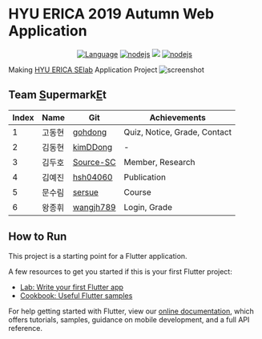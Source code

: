 # HYU ERICA 2019 Autumn Web Application


 <p align="center">
  <a href="https://dart.dev"><img src="https://img.shields.io/badge/language-Dart-blue.svg" alt="Language"></a>
  <a href="https://flutter.dev"><img src="https://img.shields.io/badge/-Flutter-9cf.svg" alt="nodejs"></a>
  <a href="https://firebase.google.com"><img src="https://img.shields.io/badge/-Firebase-orange.svg"></a>
    <a href="https://nodejs.org/ko"><img src="https://img.shields.io/badge/-node.js-lightgreen.svg" alt="nodejs"></a>
</p>

 Making [HYU ERICA SElab](https://github.com/gohdong) Application Project
 ![screenshot](https://github.com/gohdong/2019_autumn_webapp/blob/flutterV2/images/screenshot.jpeg?raw=true) 

## Team [S]()upermark[E]()t
 Index| Name |Git|Achievements|
----|-----|---|---|
1   |고동현|[gohdong](https://github.com/gohdong)|Quiz, Notice, Grade, Contact
2   |김동현|[kimDDong](https://github.com/kimDDong)|-
3   |김두호|[Source-SC](https://github.com/Source-SC)|Member, Research
4   |김예진|[hsh04060](https://github.com/hsh04060)|Publication
5   |문수림|[sersue](https://github.com/sersue)|Course
6   |왕종휘|[wangjh789](https://github.com/wangjh789)|Login, Grade

## How to Run

This project is a starting point for a Flutter application.

A few resources to get you started if this is your first Flutter project:

- [Lab: Write your first Flutter app](https://flutter.dev/docs/get-started/codelab)
- [Cookbook: Useful Flutter samples](https://flutter.dev/docs/cookbook)

For help getting started with Flutter, view our
[online documentation](https://flutter.dev/docs), which offers tutorials,
samples, guidance on mobile development, and a full API reference.
